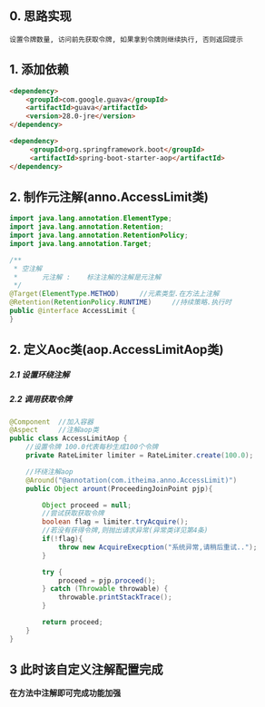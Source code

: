 ## 0. 思路实现

`设置令牌数量, 访问前先获取令牌, 如果拿到令牌则继续执行, 否则返回提示`

## 1. 添加依赖

```html
<dependency>
    <groupId>com.google.guava</groupId>
    <artifactId>guava</artifactId>
    <version>28.0-jre</version>
</dependency>

<dependency>
     <groupId>org.springframework.boot</groupId>
     <artifactId>spring-boot-starter-aop</artifactId>
</dependency>
```

## 2. 制作元注解(anno.AccessLimit类)

```java
import java.lang.annotation.ElementType;
import java.lang.annotation.Retention;
import java.lang.annotation.RetentionPolicy;
import java.lang.annotation.Target;

/**
 * 空注解
 *      元注解 :    标注注解的注解是元注解
 */
@Target(ElementType.METHOD)     //元素类型.在方法上注解
@Retention(RetentionPolicy.RUNTIME)     //持续策略.执行时
public @interface AccessLimit {
}
```

## 2. 定义Aoc类(aop.AccessLimitAop类)

##### 2.1 设置环绕注解

##### 2.2 调用获取令牌

```java
@Component  //加入容器
@Aspect     //注解aop类
public class AccessLimitAop {
    //设置令牌 100.0代表每秒生成100个令牌
    private RateLimiter limiter = RateLimiter.create(100.0);

    //环绕注解aop
    @Around("@annotation(com.itheima.anno.AccessLimit)")
    public Object arount(ProceedingJoinPoint pjp){

        Object proceed = null;
        //尝试获取获取令牌
        boolean flag = limiter.tryAcquire();
        //若没有获得令牌,则抛出请求异常(异常类详见第4条)
        if(!flag){
            throw new AcquireExecption("系统异常,请稍后重试..");
        }

        try {
            proceed = pjp.proceed();
        } catch (Throwable throwable) {
            throwable.printStackTrace();
        }

        return proceed;
    }
}
```

## 3 此时该自定义注解配置完成

**在方法中注解即可完成功能加强**